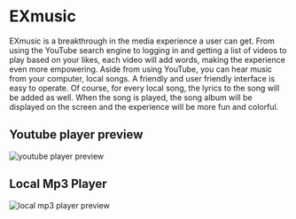 # EXmusic
EXmusic is a breakthrough in the media experience a user can get. From using the YouTube search engine to logging in and getting a list of videos to play based on your likes, each video will add words, making the experience even more empowering. Aside from using YouTube, you can hear music from your computer, local songs. A friendly and user friendly interface is easy to operate. Of course, for every local song, the lyrics to the song will be added as well. When the song is played, the song album will be displayed on the screen and the experience will be more fun and colorful.

## Youtube player preview
![youtube player preview](https://i.ibb.co/KXCc7jK/1.png)

## Local Mp3 Player
![local mp3 player preview](https://i.ibb.co/kK9bgR3/2.png)
